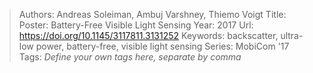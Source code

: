 > Authors: Andreas Soleiman, Ambuj Varshney, Thiemo Voigt
> Title: Poster: Battery-Free Visible Light Sensing
> Year: 2017
> Url: https://doi.org/10.1145/3117811.3131252
> Keywords: backscatter, ultra-low power, battery-free, visible light sensing
> Series: MobiCom '17
> Tags: *Define your own tags here, separate by comma*